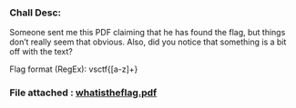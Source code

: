 ### Chall Desc:
Someone sent me this PDF claiming that he has found the flag, but things don’t really seem that obvious. Also, did you notice that something is a bit off with the text?

Flag format (RegEx): vsctf\{[a-z]+\}

### File attached : [whatistheflag.pdf](whatistheflag.pdf)
